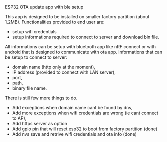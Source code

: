 ESP32 OTA update app with ble setup

This app is designed to be installed on smaller factory partition (about 1.2MB). Functionalities provided to end user are:
- setup wifi credentials
- setup informations required to connect to server and download bin file.

All informations can be setup with bluetooth app like nRF connect or with android that is designed to communicate with ota app.
Informations that can be setup to connect to server:
- domain name (http only at the moment),
- IP address (provided to connect with LAN server),
- port,
- path,
- binary file name.

There is still few more things to do.
- Add exceptions when domain name cant be found by dns,
- Add more exceptions when wifi credentials are wrong (ie cant connect to AP),
- Add https server as option
- Add gpio pin that will reset esp32 to boot from factory partition (done)
- Add nvs save and retrive wifi credentials and ota info (done)